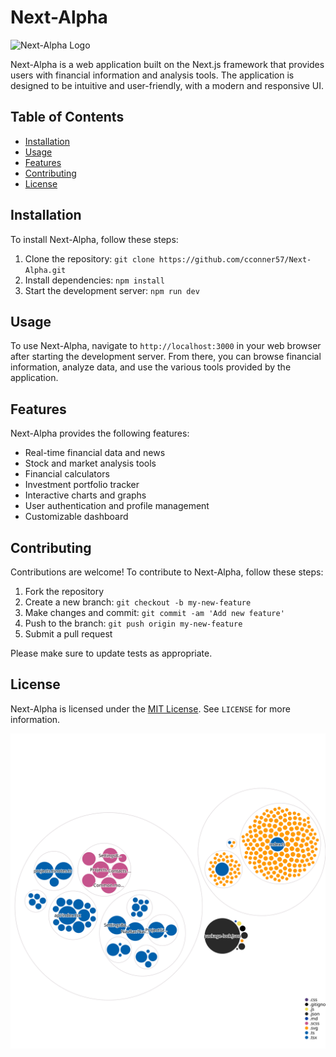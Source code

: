 # Next-Alpha

![Next-Alpha Logo](https://github.com/cconner57/Next-Alpha/blob/main/next-alpha-logo.png)

Next-Alpha is a web application built on the Next.js framework that provides users with financial information and analysis tools. The application is designed to be intuitive and user-friendly, with a modern and responsive UI.

## Table of Contents

- [Installation](#installation)
- [Usage](#usage)
- [Features](#features)
- [Contributing](#contributing)
- [License](#license)

## Installation

To install Next-Alpha, follow these steps:

1. Clone the repository: `git clone https://github.com/cconner57/Next-Alpha.git`
2. Install dependencies: `npm install`
3. Start the development server: `npm run dev`

## Usage

To use Next-Alpha, navigate to `http://localhost:3000` in your web browser after starting the development server. From there, you can browse financial information, analyze data, and use the various tools provided by the application.

## Features

Next-Alpha provides the following features:

- Real-time financial data and news
- Stock and market analysis tools
- Financial calculators
- Investment portfolio tracker
- Interactive charts and graphs
- User authentication and profile management
- Customizable dashboard

## Contributing

Contributions are welcome! To contribute to Next-Alpha, follow these steps:

1. Fork the repository
2. Create a new branch: `git checkout -b my-new-feature`
3. Make changes and commit: `git commit -am 'Add new feature'`
4. Push to the branch: `git push origin my-new-feature`
5. Submit a pull request

Please make sure to update tests as appropriate.

## License

Next-Alpha is licensed under the [MIT License](https://opensource.org/licenses/MIT). See `LICENSE` for more information.

![Visualization of the codebase](./diagram.svg)